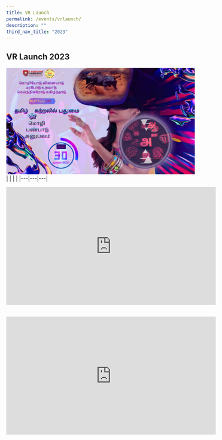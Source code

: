 ```yaml
---
title: VR Launch
permalink: /events/vrlaunch/
description: ""
third_nav_title: "2023"
---
```

## VR Launch 2023
![](/images/VR%20Launch.png)
 |   |   |   |
|---|---|---|

<iframe width="560" height="315" src="https://www.youtube.com/embed/16cRkNkGA-8?controls=0" title="YouTube video player" frameborder="0" allow="accelerometer; autoplay; clipboard-write; encrypted-media; gyroscope; picture-in-picture; web-share" allowfullscreen></iframe>

 |   |   |   |
|---|---|---|

<iframe width="560" height="315" src="https://www.youtube.com/embed/U76qL4jOq1Q?controls=0" title="YouTube video player" frameborder="0" allow="accelerometer; autoplay; clipboard-write; encrypted-media; gyroscope; picture-in-picture; web-share" allowfullscreen></iframe>